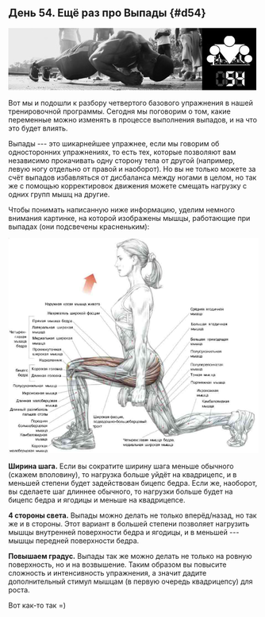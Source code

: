## День 54. Ещё раз про Выпады {#d54}

![](src/img/54.jpg)

Вот мы и подошли к разбору четвертого базового упражнения в нашей тренировочной программы. Сегодня мы поговорим о том, какие переменные можно изменять в процессе выполнения выпадов, и на что это будет влиять. 

Выпады --- это шикарнейшее упражнее, если мы говорим об односторонних упражнениях, то есть тех, которые позволяют вам независимо прокачивать одну сторону тела от другой (например, левую ногу отдельно от правой и наоборот). Но вы не только можете за счёт выпадов избавляться от дисбаланса между ногами в целом, но так же с помощью корректировок движения можете смещать нагрузку с одних групп мышц на другие. 

Чтобы понимать написанную ниже информацию, уделим немного внимания картинке, на которой изображены мышцы, работающие при выпадах (они подсвечены красненьким): 

![](src/img/54-1.jpg)

**Ширина шага.** Если вы сократите ширину шага меньше обычного (скажем вполовину), то нагрузка больше уйдёт на квадрицепс, и в меньшей степени будет задействован бицепс бедра. Если же, наоборот, вы сделаете шаг длиннее обычного, то нагрузки больше будет на бицепс бедра и ягодицы и меньше на квадрицепсе. 

**4 стороны света.** Выпады можно делать не только вперёд/назад, но так же и в стороны. Этот вариант в большей степени позволяет нагрузить мышцы внутренней поверхности бедра и ягодицы, и в меньшей --- мышцы передней поверхности бедра. 

**Повышаем градус.** Выпады так же можно делать не только на ровную поверхность, но и на возвышение. Таким образом вы повысите сложность и интенсивность упражнения, а значит дадите дополнительный стимул мышцам (в первую очередь квадрицепсу) для роста. 

Вот как-то так =) 

